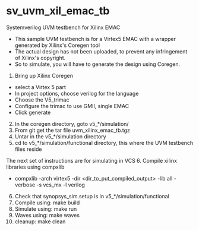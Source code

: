 sv_uvm_xil_emac_tb
==================

Systemverilog UVM testbench for Xilinx EMAC

- This sample UVM testbench is for a Virtex5 EMAC with a wrapper generated by Xilinx's Coregen tool
- The actual design has not been uploaded, to prevent any infringement of Xilinx's copyright.
- So to simulate, you will have to generate the design using Coregen.

1. Bring up Xilinx Coregen
  - select a Virtex 5 part
  - In project options, choose verilog for the language
  - Choose the V5_trimac
  - Configure the trimac to use GMII, single EMAC
  - Click generate
2. In the coregen directory, goto v5_*/simulation/
3. From git get the tar file uvm_xilinx_emac_tb.tgz
4. Untar in the v5_*/simulation directory
5. cd to v5_*/simulation/functional directory, this where the UVM testbench files reside

The next set of instructions are for simulating in VCS
6. Compile xilinx libraries using compxlib
  - compxlib -arch virtex5 -dir <dir_to_put_compiled_output>  -lib all -verbose -s vcs_mx -l verilog
6. Check that synopsys_sim.setup is in v5_*/simulation/functional
7. Compile using: make build 
8. Simulate using: make run
9. Waves using: make waves
10. cleanup: make clean

